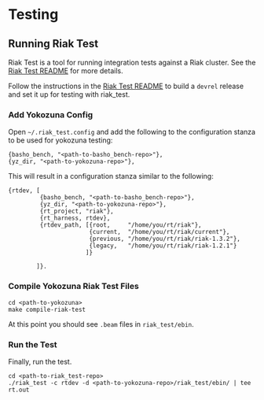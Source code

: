 Testing
==========

## Running Riak Test

Riak Test is a tool for running integration tests against a Riak
cluster.  See the [Riak Test README][rt_readme] for more details.

Follow the instructions in the [Riak Test README][rt_readme] to build
a `devrel` release and set it up for testing with riak_test.

### Add Yokozuna Config

Open `~/.riak_test.config` and add the following to the configuration
stanza to be used for yokozuna testing:

    {basho_bench, "<path-to-basho_bench-repo>"},
    {yz_dir, "<path-to-yokozuna-repo>"},

This will result in a configuration stanza similar to the following:

    {rtdev, [
             {basho_bench, "<path-to-basho_bench-repo>"},
             {yz_dir, "<path-to-yokozuna-repo>"},
             {rt_project, "riak"},
             {rt_harness, rtdev},
             {rtdev_path, [{root,     "/home/you/rt/riak"},
                           {current,  "/home/you/rt/riak/current"},
                           {previous, "/home/you/rt/riak/riak-1.3.2"},
                           {legacy,   "/home/you/rt/riak/riak-1.2.1"}
                          ]}

            ]}.

### Compile Yokozuna Riak Test Files

    cd <path-to-yokozuna>
    make compile-riak-test

At this point you should see `.beam` files in `riak_test/ebin`.

### Run the Test

Finally, run the test.

    cd <path-to-riak_test-repo>
    ./riak_test -c rtdev -d <path-to-yokozuna-repo>/riak_test/ebin/ | tee rt.out

[rt_readme]: https://github.com/basho/riak_test/blob/master/README.md
